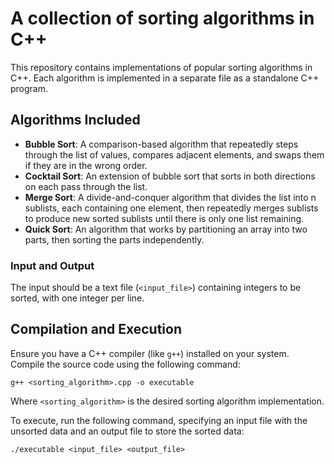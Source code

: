# A collection of sorting algorithms in C++

This repository contains implementations of popular sorting algorithms in C++. Each algorithm is implemented in a separate file as a standalone C++ program.

## Algorithms Included

- **Bubble Sort**: A comparison-based algorithm that repeatedly steps through the list of values, compares adjacent elements, and swaps them if they are in the wrong order.
- **Cocktail Sort**: An extension of bubble sort that sorts in both directions on each pass through the list.
- **Merge Sort**: A divide-and-conquer algorithm that divides the list into n sublists, each containing one element, then repeatedly merges sublists to produce new sorted sublists until there is only one list remaining.
- **Quick Sort**: An algorithm that works by partitioning an array into two parts, then sorting the parts independently.

### Input and Output

The input should be a text file (`<input_file>`) containing integers to be sorted, with one integer per line.

## Compilation and Execution

Ensure you have a C++ compiler (like `g++`) installed on your system. Compile the source code using the following command:

`g++ <sorting_algorithm>.cpp -o executable`

Where `<sorting_algorithm>` is the desired sorting algorithm implementation.

To execute, run the following command, specifying an input file with the unsorted data and an output file to store the sorted data:  

 `./executable <input_file> <output_file>`


